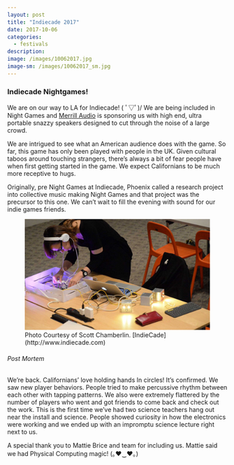 ```yaml
---
layout: post
title: "Indiecade 2017"
date: 2017-10-06
categories:
  - festivals
description:
image: /images/10062017.jpg
image-sm: /images/10062017_sm.jpg
---
```


### Indiecade Nightgames!

We are on our way to LA for Indiecade! ( ﾟ▽ﾟ)/ We are being included in Night Games and [Merrill Audio](http://www.merrillaudio.net/) is sponsoring us with high end, ultra portable snazzy speakers designed to cut through the noise of a large crowd.

We are intrigued to see what an American audience does with the game. So far, this game has only been played with people in the UK. Given cultural taboos around touching strangers, there’s always a bit of fear people have when first getting started in the game. We expect Californians to be much more receptive to hugs.

Originally, pre Night Games  at Indiecade, Phoenix called a research project into collective music making Night Games and that project was the precursor to this one. We can’t wait to fill the evening with sound for our indie games friends.

<figure>
  <img src="/images/10062017_2.jpg" alt="Placeholder"/>
  <figcaption>Photo Courtesy of Scott Chamberlin. [IndieCade](http://www.indiecade.com) </figcaption>
</figure>

###### Post Mortem
We’re back. Californians’ love holding hands In circles! It’s confirmed. We saw new player behaviors. People tried to make percussive rhythm between each other with tapping patterns. We also were extremely flattered by the number of players who went and got friends to come back and check out the work.  This is the first time we’ve had two science teachers hang out near the install and science. People showed curiosity in how the electronics were working and we ended up with an impromptu science lecture right next to us.

A special thank you to Mattie Brice and team for including us. Mattie said we had Physical Computing magic! (｡♥‿♥｡)
